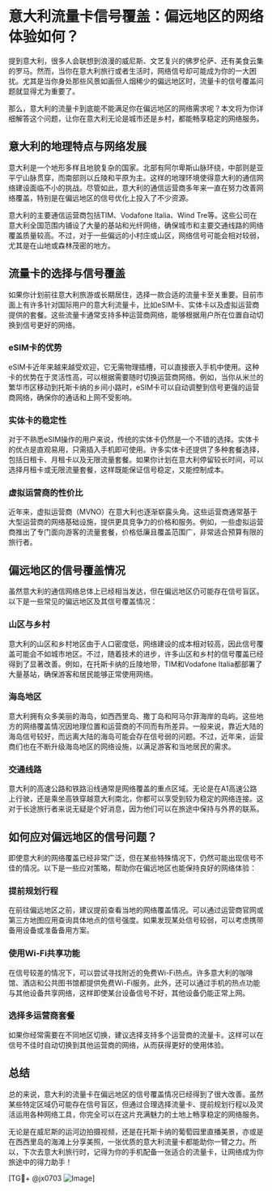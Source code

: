 # 意大利流量卡信号覆盖：偏远地区的网络体验如何？

提到意大利，很多人会联想到浪漫的威尼斯、文艺复兴的佛罗伦萨、还有美食云集的罗马。然而，当你在意大利旅行或者生活时，网络信号却可能成为你的一大困扰。尤其是当你身处那些风景如画但人烟稀少的偏远地区时，流量卡的信号覆盖问题就显得尤为重要了。

那么，意大利的流量卡到底能不能满足你在偏远地区的网络需求呢？本文将为你详细解答这个问题，让你在意大利无论是城市还是乡村，都能畅享稳定的网络服务。

## 意大利的地理特点与网络发展

意大利是一个地形多样且地貌复杂的国家。北部有阿尔卑斯山脉环绕，中部则是亚平宁山脉贯穿，而南部则以丘陵和平原为主。这样的地理环境使得意大利的通信网络建设面临不小的挑战。尽管如此，意大利的通信运营商多年来一直在努力改善网络覆盖，特别是在偏远地区的信号优化上投入了不少资源。

意大利的主要通信运营商包括TIM、Vodafone Italia、Wind Tre等。这些公司在意大利全国范围内铺设了大量的基站和光纤网络，确保城市和主要交通线路的网络覆盖质量较高。不过，对于一些偏远的小村庄或山区，网络信号可能会相对较弱，尤其是在山地或森林茂密的地方。

## 流量卡的选择与信号覆盖

如果你计划前往意大利旅游或长期居住，选择一款合适的流量卡至关重要。目前市面上有许多针对国际用户的意大利流量卡，比如eSIM卡、实体卡以及虚拟运营商提供的套餐。这些流量卡通常支持多种运营商网络，能够根据用户所在位置自动切换到信号更好的网络。

### eSIM卡的优势

eSIM卡近年来越来越受欢迎，它无需物理插槽，可以直接嵌入手机中使用。这种卡的优势在于灵活性高，可以根据需要随时切换运营商网络。例如，当你从米兰的繁华市区移动到托斯卡纳的乡间小路时，eSIM卡可以自动调整到信号更强的运营商网络，确保你的通话和上网不受影响。

### 实体卡的稳定性

对于不熟悉eSIM操作的用户来说，传统的实体卡仍然是一个不错的选择。实体卡的优点是直观易用，只需插入手机即可使用。许多实体卡还提供了多种套餐选择，包括日租卡、月租卡以及无限流量套餐。如果你计划在意大利停留较长时间，可以选择月租卡或无限流量套餐，这样既能保证信号稳定，又能控制成本。

### 虚拟运营商的性价比

近年来，虚拟运营商（MVNO）在意大利也逐渐崭露头角。这些运营商通常基于大型运营商的网络基础设施，提供更具竞争力的价格和服务。例如，一些虚拟运营商推出了专门面向游客的流量套餐，价格低廉且覆盖范围广，非常适合预算有限的旅行者。

## 偏远地区的信号覆盖情况

虽然意大利的通信网络总体上已经相当发达，但在偏远地区仍可能存在信号盲区。以下是一些常见的偏远地区及其信号覆盖情况：

### 山区与乡村

意大利的山区和乡村地区由于人口密度低，网络建设的成本相对较高，因此信号覆盖可能会不如城市地区。不过，随着技术的进步，许多山区和乡村的信号覆盖已经得到了显著改善。例如，在托斯卡纳的丘陵地带，TIM和Vodafone Italia都部署了大量基站，确保游客和居民能够正常使用网络。

### 海岛地区

意大利拥有众多美丽的海岛，如西西里岛、撒丁岛和阿马尔菲海岸的岛屿。这些地方的网络覆盖情况因地理位置和运营商的不同而有所差异。一般来说，靠近大陆的海岛信号较好，而远离大陆的海岛可能会存在信号弱的问题。不过，近年来，运营商们也在不断升级海岛地区的网络设施，以满足游客和当地居民的需求。

### 交通线路

意大利的高速公路和铁路沿线通常是网络覆盖的重点区域。无论是在A1高速公路上行驶，还是乘坐高铁穿越意大利南北，你都可以享受到较为稳定的网络连接。这对于长途旅行者来说无疑是个好消息，因为他们可以在旅途中保持与外界的联系。

## 如何应对偏远地区的信号问题？

即使意大利的网络覆盖已经非常广泛，但在某些特殊情况下，仍然可能出现信号不佳的情况。以下是一些应对策略，帮助你在偏远地区也能保持良好的网络体验：

### 提前规划行程

在前往偏远地区之前，建议提前查看当地的网络覆盖情况。可以通过运营商官网或第三方地图应用查询具体地点的信号强度。如果发现某处信号较弱，可以考虑携带备用设备或准备备用方案。

### 使用Wi-Fi共享功能

在信号较差的情况下，可以尝试寻找附近的免费Wi-Fi热点。许多意大利的咖啡馆、酒店和公共图书馆都提供免费Wi-Fi服务。此外，还可以通过手机的热点功能与其他设备共享网络，这样即使某台设备信号不好，其他设备仍能正常上网。

### 选择多运营商套餐

如果你经常需要在不同地区切换，建议选择支持多个运营商的流量卡。这样可以在信号不佳时自动切换到其他运营商的网络，从而获得更好的使用体验。

## 总结

总的来说，意大利的流量卡在偏远地区的信号覆盖情况已经得到了很大改善。虽然某些特定区域仍可能存在信号盲区，但通过合理选择流量卡、提前规划行程以及灵活运用各种网络工具，你完全可以在这片充满魅力的土地上畅享稳定的网络服务。

无论是在威尼斯的运河边拍摄视频，还是在托斯卡纳的葡萄园里直播美景，亦或是在西西里岛的海滩上分享美照，一张优质的意大利流量卡都能助你一臂之力。所以，下次去意大利旅行时，记得为你的手机配备一张适合的流量卡，让网络成为你旅途中的得力助手！

[TG💪+ @jx0703 ![Image](https://github.com/user-attachments/assets/dbca1d08-cadb-493c-b0ec-ad6f7a83f270)]